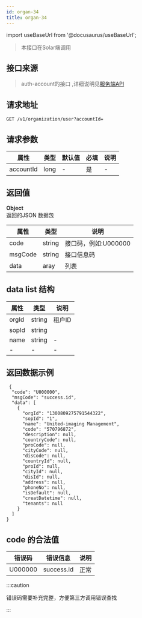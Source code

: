 ```yaml
---
id: organ-34
title: organ-34
---
```


import useBaseUrl from '@docusaurus/useBaseUrl';

> 本接口在Solar端调用

## 接口来源

>auth-account的接口 ,详细说明见[服务端API](/specification.md)

## 请求地址
``` 
GET /v1/organization/user?accountId=
```
## 请求参数

|属性|类型|默认值|必填|说明|
|----|----|----|-----|----|
|accountId|long|-|是|-|
 

## 返回值
<b>Object</b>  
返回的JSON 数据包

|属性|类型|说明|
|----|----|----|
|code|string|接口码，例如:U000000|
|msgCode|string|接口信息码|
|data|aray|列表|

## data list 结构
|属性|类型|说明|
|----|----|----|
|orgId|string|租户ID|
|sopId|string||
|name|string|-|
|-|-|-|

## 返回数据示例
```
 {
  "code": "U000000",
  "msgCode": "success.id",
  "data": [
    {
      "orgId": "1300809275791544322",
      "sopId": "1",
      "name": "United-imaging Management",
      "code": "570796872",
      "description": null,
      "countryCode": null,
      "proCode": null,
      "cityCode": null,
      "disCode": null,
      "countryId": null,
      "proId": null,
      "cityId": null,
      "disId": null,
      "address": null,
      "phoneNo": null,
      "isDefault": null,
      "creatDatetime": null,
      "tenants": null
    }
  ]
}
```
## code 的合法值
|错误码|错误信息|说明|
|----|----|----|
|U000000|success.id|正常|


:::caution

错误码需要补充完整，方便第三方调用错误查找

:::

